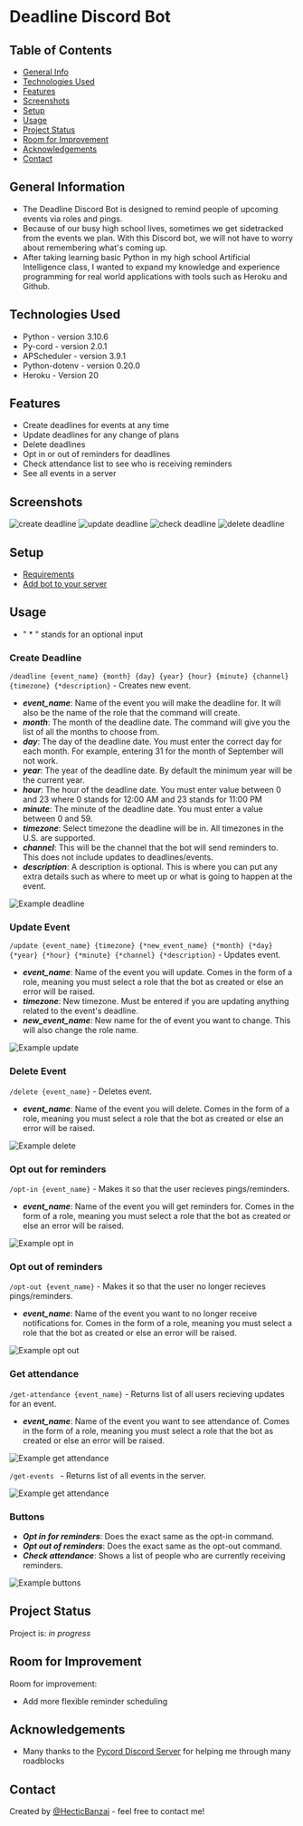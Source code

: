 # Deadline Discord Bot

## Table of Contents
* [General Info](#general-information)
* [Technologies Used](#technologies-used)
* [Features](#features)
* [Screenshots](#screenshots)
* [Setup](#setup)
* [Usage](#usage)
* [Project Status](#project-status)
* [Room for Improvement](#room-for-improvement)
* [Acknowledgements](#acknowledgements)
* [Contact](#contact)

## General Information
- The Deadline Discord Bot is designed to remind people of upcoming events via roles and pings.
- Because of our busy high school lives, sometimes we get sidetracked from the events we plan. With this Discord bot, we will not have to worry about remembering what's coming up.
- After taking learning basic Python in my high school Artificial Intelligence class, I wanted to expand my knowledge and experience programming for real world applications with tools such as Heroku and Github. 

## Technologies Used
- Python - version 3.10.6
- Py-cord - version 2.0.1
- APScheduler - version 3.9.1
- Python-dotenv - version 0.20.0
- Heroku - Version 20

## Features
- Create deadlines for events at any time
- Update deadlines for any change of plans
- Delete deadlines
- Opt in or out of reminders for deadlines
- Check attendance list to see who is receiving reminders
- See all events in a server

## Screenshots
![create deadline](./screenshots/create-deadline.png)
![update deadline](./screenshots/update-deadline.png)
![check deadline](./screenshots/check%20attendance.png)
![delete deadline](./screenshots/delete%20deadline.png)

## Setup
- [Requirements](requirements.txt)
- [Add bot to your server](https://discord.com/api/oauth2/authorize?client_id=1005144008126894200&permissions=8&scope=bot%20applications.commands)

## Usage

- " * " stands for an optional input

### Create Deadline

`/deadline {event_name} {month} {day} {year} {hour} {minute} {channel} {timezone} {*description}` - Creates new event.

- ***event_name***: Name of the event you will make the deadline for. It will also be the name of the role that the command will create.
- ***month***: The month of the deadline date. The command will give you the list of all the months to choose from.
- ***day***: The day of the deadline date. You must enter the correct day for each month. For example, entering 31 for the month of September will not work.
- ***year***: The year of the deadline date. By default the minimum year will be the current year.
- ***hour***: The hour of the deadline date. You must enter value between 0 and 23 where 0 stands for 12:00 AM and 23 stands for 11:00 PM
- ***minute***: The minute of the deadline date. You must enter a value between 0 and 59.
- ***timezone***: Select timezone the deadline will be in. All timezones in the U.S. are supported.
- ***channel***: This will be the channel that the bot will send reminders to. This does not include updates to deadlines/events.
-  ***description***: A description is optional. This is where you can put any extra details such as where to meet up or what is going to happen at the event.

![Example deadline](./screenshots/example%20deadline.png)

### Update Event

`/update {event_name} {timezone} {*new_event_name} {*month} {*day} {*year} {*hour} {*minute} {*channel} {*description}`  - Updates event.

- ***event_name***: Name of the event you will update. Comes in the form of a role, meaning you must select a role that the bot as created or else an error will be raised.
- ***timezone***: New timezone. Must be entered if you are updating anything related to the event's deadline.
- ***new_event_name***: New name for the of event you want to change. This will also change the role name.

![Example update](./screenshots/example%20update.png)

### Delete Event

`/delete {event_name}` - Deletes event.

- ***event_name***: Name of the event you will delete. Comes in the form of a role, meaning you must select a role that the bot as created or else an error will be raised.

![Example delete](./screenshots/example%20delete.png)

### Opt out for reminders

`/opt-in {event_name}` - Makes it so that the user recieves pings/reminders.

- ***event_name***: Name of the event you will get reminders for. Comes in the form of a role, meaning you must select a role that the bot as created or else an error will be raised.

![Example opt in](./screenshots/example%20opt%20in.png)

### Opt out of reminders

`/opt-out {event_name}` - Makes it so that the user no longer recieves pings/reminders.

- ***event_name***: Name of the event you want to no longer receive notifications for. Comes in the form of a role, meaning you must select a role that the bot as created or else an error will be raised.

![Example opt out](./screenshots/example%20opt%20out.png)

### Get attendance

`/get-attendance {event_name}` - Returns list of all users recieving updates for an event.

- ***event_name***: Name of the event you want to see attendance of. Comes in the form of a role, meaning you must select a role that the bot as created or else an error will be raised.

![Example get attendance](./screenshots/example%20get%20attendance.png)

`/get-events ` - Returns list of all events in the server.

![Example get attendance](./screenshots/example%20get%20events.png)

### Buttons
- ***Opt in for reminders***: Does the exact same as the opt-in command.
- ***Opt out of reminders***: Does the exact same as the opt-out command.
- ***Check attendance***: Shows a list of people who are currently receiving reminders.

![Example buttons](./screenshots/example%20buttons.png)

## Project Status
Project is: _in progress_ 

## Room for Improvement
Room for improvement:
- Add more flexible reminder scheduling

## Acknowledgements
- Many thanks to the [Pycord Discord Server](https://discord.gg/ySu2u8Ff) for helping me through many roadblocks

## Contact
Created by [@HecticBanzai](https://github.com/HecticBanzai) - feel free to contact me!

<!-- Optional -->
<!-- ## License -->
<!-- This project is open source and available under the [... License](). -->

<!-- You don't have to include all sections - just the one's relevant to your project -->